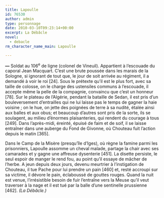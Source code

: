 ```yaml
---
title: Lapoulle
id: 76530
author: admin
type: personnage
date: 2010-03-10T09:23:14+00:00
excerpt: La Débâcle
novel:
  - debacle
rm_character_name_main: Lapoulle

---
```

**—** Soldat au 106<sup>e</sup> de ligne (colonel de Vineuil). Appartient à l&rsquo;escouade du caporal Jean Macquart. C&rsquo;est une brute poussée dans les marais de la Sologne, si ignorant de tout que, le jour de soit arrivée au régiment, il a demandé à voir le roi [24]. Sous le prétexte qu&rsquo;il est le plus fort, avec sa taille de colosse, on le charge des ustensiles communs à l&rsquo;escouade, il accepte même la pelle de la compagnie, convaincu que c&rsquo;est un honneur [78]. Sur le plateau de l&rsquo;Algérie, pendant la bataille de Sedan, il est pris d&rsquo;un bouleversement d&rsquo;entrailles qui ne lui laisse pas le temps de gagner la haie voisine ; on le hue, on jette des poignées de terre à sa nudité, étalée ainsi aux balles et aux obus; et beaucoup d&rsquo;autres sont pris de la sorte, ils se soulagent, au milieu d&rsquo;énormes plaisanteries, qui rendent du courage à tous [249]. Dans l&rsquo;après-midi, éreinté, épuisé de faim et de soif, il se laisse entraîner dans une auberge du Fond de Givonne, où Chouteau fuit l&rsquo;action depuis le matin [365].

Dans le Camp de la Misère (presqu&rsquo;île d&rsquo;Iges), où règne la famine parmi les prisonniers, Lapoulle assomme un cheval malade, partage la chair avec ses camarades et y gagne une affreuse dysenterie [451]. La disette persiste, le seul espoir de manger le rend fou, au point qu&rsquo;il essaye de mâcher de l&rsquo;herbe. A jeun depuis deux jours, devenu meurtrier à l&rsquo;instigation de Chouteau, il tue Pache pour lui prendre un pain [460] et, resté accroupi sur sa victime, il dévore le pain, éclaboussé de gouttes rouges. Quand la nuit est venue, l&rsquo;irrésistible besoin de fuir l&rsquo;entraîne vers la Meuse qu&rsquo;il veut traverser à la nage et il est tué par la balle d&rsquo;une sentinelle prussienne [462]. _(La Débâcle.)_